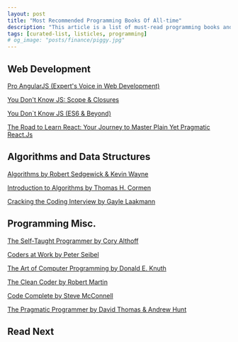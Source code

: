 ```yaml
---
layout: post
title: "Most Recommended Programming Books Of All-time"
description: "This article is a list of must-read programming books and why should you read them. The list contains the most quoted books on programming recommended by top programmers in the industry."
tags: [curated-list, listicles, programming]
# og_image: "posts/finance/piggy.jpg"
---
```


<!-- {% include image.html path="posts/finance/piggy.jpg" path-detail="posts/finance/piggy.jpg" alt="Make Passive Income" %} -->

## Web Development

[Pro AngularJS (Expert's Voice in Web Development)](https://amzn.to/3csc4EM) 

[You Don't Know JS: Scope & Closures](https://amzn.to/2Idk9iz)

[You Don`t Know JS (ES6 & Beyond)](https://amzn.to/3cAwBHk)

[The Road to Learn React: Your Journey to Master Plain Yet Pragmatic React.Js](https://amzn.to/2PElkvt)


## Algorithms and Data Structures

[Algorithms by Robert Sedgewick & Kevin Wayne](https://amzn.to/3aEAObv)

[Introduction to Algorithms by Thomas H. Cormen](https://amzn.to/3e58ots)

[Cracking the Coding Interview by Gayle Laakmann](https://amzn.to/3bSytdk)


## Programming Misc.

[The Self-Taught Programmer by Cory Althoff ](https://amzn.to/3bJISYG)

[Coders at Work by Peter Seibel](https://amzn.to/3aKzh3I)

[The Art of Computer Programming by Donald E. Knuth](https://amzn.to/2JFkNWR)

[The Clean Coder by Robert Martin](https://amzn.to/34bB3rY)

[Code Complete by Steve McConnell](https://amzn.to/349oy0l)

[The Pragmatic Programmer by David Thomas & Andrew Hunt](https://amzn.to/39EaX1X)




## Read Next

<!-- [How to make passive income? More importantly - WHY?](http://ngninja.com/posts/how-to-make-passive-income) -->